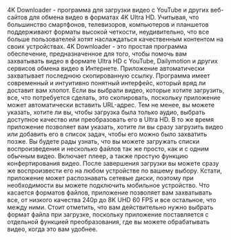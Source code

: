 4K Downloader - программа для загрузки видео с YouTube и других веб-сайтов для обмена видео в форматах 4K Ultra HD.
Учитывая, что большинство смартфонов, телевизоров, компьютеров и планшетов поддерживают форматы высокой четкости, неудивительно, 
что все больше пользователей хотят наслаждаться качественным контентом на своих устройствах. 4K Downloader - это простая программа
обеспечение, предназначенное для того, чтобы помочь вам захватывать видео в формате Ultra HD с YouTube, Dailymotion и других сервисов 
обмена видео в Интернете. Приложение автоматически захватывает последнюю скопированную ссылку.
Программа имеет современный и интуитивно понятный интерфейс, который вряд ли доставит вам хлопот. Если вы выбрали видео, которые 
хотите загрузить, все, что потребуется  сделать, это скопировать, поскольку приложение может автоматически вставить URL-адрес. Тем не менее,
вы можете указать, хотите ли вы, чтобы загрузка была только аудио, выбрать доступное качество или преобразовать его в Ultra HD.
В то же время приложение позволяет вам указать, хотите ли вы сразу загрузить видео или добавить его в список задач, чтобы его можно было 
захватить позже. Вы будете рады узнать, что вы можете загружать списки воспроизведения и несколько файлов так же просто, как и с одним 
обычным видео. Включает плеер, а также простую функцию конфертирования видео.
После завершения загрузки вы можете сразу же воспроизвести его на любом устройстве по вашему выбору. Кстати, приложение может распознавать 
сетевые диски, поэтому при необходимости вы можете подключить мобильное устройство. Что касается форматов файлов, приложение позволяет вам 
захватывать все, от низкого качества 240p до 8K UHD 60 FPS и все остальное, что между ними.
Стоит отметить, что вам действительно нужно выбрать формат файла при загрузке, поскольку приложение поставляется с отдельной функцией 
преобразования, где вы можете обрабатывать видео, когда это вам удобнее.